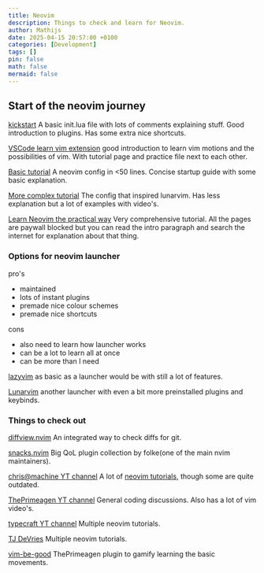 ```yaml
---
title: Neovim
description: Things to check and learn for Neovim.
author: Mathijs
date: 2025-04-15 20:57:00 +0100
categories: [Development]
tags: []
pin: false
math: false
mermaid: false
---
```


## Start of the neovim journey

[kickstart](https://github.com/nvim-lua/kickstart.nvim)
A basic init.lua file with lots of comments explaining stuff.
Good introduction to plugins.
Has some extra nice shortcuts.

[VSCode learn vim extension](https://marketplace.visualstudio.com/items?itemName=vintharas.learn-vim)
good introduction to learn vim motions and the possibilities of vim. With tutorial page and practice file next to each other.

[Basic tutorial](https://bread-man88.github.io/blog/programming/2025/03/14/simple-nvim-config.html)
A neovim config in <50 lines. Concise startup guide with some basic explanation.

[More complex tutorial](https://github.com/LunarVim/Neovim-from-scratch)
The config that inspired lunarvim. Has less explanation but a lot of examples with video's.

[Learn Neovim the practical way](https://alpha2phi.medium.com/learn-neovim-the-practical-way-8818fcf4830f)
Very comprehensive tutorial. All the pages are paywall blocked but you can read the intro paragraph and search the internet for explanation about that thing.

### Options for neovim launcher

pro's
  - maintained
  - lots of instant plugins
  - premade nice colour schemes
  - premade nice shortcuts

cons
  - also need to learn how launcher works
  - can be a lot to learn all at once
  - can be more than I need

[lazyvim](https://www.lazyvim.org/)
as basic as a launcher would be with still a lot of features.

[Lunarvim](https://www.lunarvim.org/)
another launcher with even a bit more preinstalled plugins and keybinds.


### Things to check out

[diffview.nvim](https://github.com/sindrets/diffview.nvim)
An integrated way to check diffs for git.

[snacks.nvim](https://github.com/folke/snacks.nvim/tree/main)
Big QoL plugin collection by folke(one of the main nvim maintainers).

[chris@machine YT channel](https://www.youtube.com/@chrisatmachine)
A lot of [neovim tutorials](https://www.youtube.com/watch?v=ctH-a-1eUME&list=PLhoH5vyxr6Qq41NFL4GvhFp-WLd5xzIzZ), though some are quite outdated.

[ThePrimeagen YT channel](https://www.youtube.com/watch?v=w7i4amO_zaE)
General coding discussions. Also has a lot of vim video's.

[typecraft YT channel](https://www.youtube.com/watch?v=J9yqSdvAKXY)
Multiple neovim tutorials.

[TJ DeVries](https://www.youtube.com/watch?v=stqUbv-5u2s)
Multiple neovim tutorials.

[vim-be-good](https://github.com/ThePrimeagen/vim-be-good)
ThePrimeagen plugin to gamify learning the basic movements.
